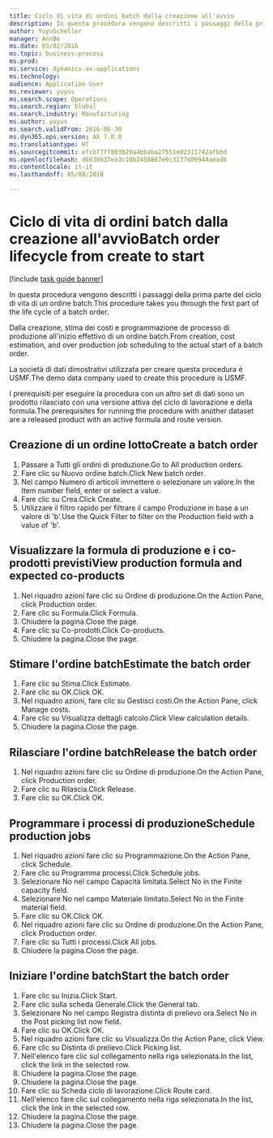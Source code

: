 ```yaml
--- 
title: Ciclo di vita di ordini batch dalla creazione all'avvio
description: In questa procedura vengono descritti i passaggi della prima parte del ciclo di vita di un ordine batch.
author: YuyuScheller
manager: AnnBe
ms.date: 03/02/2016
ms.topic: business-process
ms.prod: 
ms.service: dynamics-ax-applications
ms.technology: 
audience: Application User
ms.reviewer: yuyus
ms.search.scope: Operations
ms.search.region: Global
ms.search.industry: Manufacturing
ms.author: yuyus
ms.search.validFrom: 2016-06-30
ms.dyn365.ops.version: AX 7.0.0
ms.translationtype: HT
ms.sourcegitcommit: efcb77ff883b29a4bbaba27551e02311742afbbd
ms.openlocfilehash: d6630b37ea3c10b2458867e9c3177d09944aeadb
ms.contentlocale: it-it
ms.lasthandoff: 05/08/2018

---
```

# <a name="batch-order-lifecycle-from-create-to-start"></a><span data-ttu-id="66dc2-103">Ciclo di vita di ordini batch dalla creazione all'avvio</span><span class="sxs-lookup"><span data-stu-id="66dc2-103">Batch order lifecycle from create to start</span></span>

[!include [task guide banner](../../includes/task-guide-banner.md)]

<span data-ttu-id="66dc2-104">In questa procedura vengono descritti i passaggi della prima parte del ciclo di vita di un ordine batch.</span><span class="sxs-lookup"><span data-stu-id="66dc2-104">This procedure takes you through the first part of the life cycle of a batch order.</span></span>

<span data-ttu-id="66dc2-105">Dalla creazione, stima dei costi e programmazione de processo di produzione all'inizio effettivo di un ordine batch.</span><span class="sxs-lookup"><span data-stu-id="66dc2-105">From creation, cost estimation, and over production job scheduling to the actual start of a batch order.</span></span>



<span data-ttu-id="66dc2-106">La società di dati dimostrativi utilizzata per creare questa procedura è USMF.</span><span class="sxs-lookup"><span data-stu-id="66dc2-106">The demo data company used to create this procedure is USMF.</span></span> 



<span data-ttu-id="66dc2-107">I prerequisiti per eseguire la procedura con un altro set di dati sono un prodotto rilasciato con una versione attiva del ciclo di lavorazione e della formula.</span><span class="sxs-lookup"><span data-stu-id="66dc2-107">The prerequisites for running the procedure with another dataset are a released product with an active formula and route version.</span></span>


## <a name="create-a-batch-order"></a><span data-ttu-id="66dc2-108">Creazione di un ordine lotto</span><span class="sxs-lookup"><span data-stu-id="66dc2-108">Create a batch order</span></span>
1. <span data-ttu-id="66dc2-109">Passare a Tutti gli ordini di produzione.</span><span class="sxs-lookup"><span data-stu-id="66dc2-109">Go to All production orders.</span></span>
2. <span data-ttu-id="66dc2-110">Fare clic su Nuovo ordine batch.</span><span class="sxs-lookup"><span data-stu-id="66dc2-110">Click New batch order.</span></span>
3. <span data-ttu-id="66dc2-111">Nel campo Numero di articoli immettere o selezionare un valore.</span><span class="sxs-lookup"><span data-stu-id="66dc2-111">In the Item number field, enter or select a value.</span></span>
4. <span data-ttu-id="66dc2-112">Fare clic su Crea.</span><span class="sxs-lookup"><span data-stu-id="66dc2-112">Click Create.</span></span>
5. <span data-ttu-id="66dc2-113">Utilizzare il filtro rapido per filtrare il campo Produzione in base a un valore di 'b'.</span><span class="sxs-lookup"><span data-stu-id="66dc2-113">Use the Quick Filter to filter on the Production field with a value of 'b'.</span></span>

## <a name="view-production-formula-and-expected-co-products"></a><span data-ttu-id="66dc2-114">Visualizzare la formula di produzione e i co-prodotti previsti</span><span class="sxs-lookup"><span data-stu-id="66dc2-114">View production formula and expected co-products</span></span>
1. <span data-ttu-id="66dc2-115">Nel riquadro azioni fare clic su Ordine di produzione.</span><span class="sxs-lookup"><span data-stu-id="66dc2-115">On the Action Pane, click Production order.</span></span>
2. <span data-ttu-id="66dc2-116">Fare clic su Formula.</span><span class="sxs-lookup"><span data-stu-id="66dc2-116">Click Formula.</span></span>
3. <span data-ttu-id="66dc2-117">Chiudere la pagina.</span><span class="sxs-lookup"><span data-stu-id="66dc2-117">Close the page.</span></span>
4. <span data-ttu-id="66dc2-118">Fare clic su Co-prodotti.</span><span class="sxs-lookup"><span data-stu-id="66dc2-118">Click Co-products.</span></span>
5. <span data-ttu-id="66dc2-119">Chiudere la pagina.</span><span class="sxs-lookup"><span data-stu-id="66dc2-119">Close the page.</span></span>

## <a name="estimate-the-batch-order"></a><span data-ttu-id="66dc2-120">Stimare l'ordine batch</span><span class="sxs-lookup"><span data-stu-id="66dc2-120">Estimate the batch order</span></span>
1. <span data-ttu-id="66dc2-121">Fare clic su Stima.</span><span class="sxs-lookup"><span data-stu-id="66dc2-121">Click Estimate.</span></span>
2. <span data-ttu-id="66dc2-122">Fare clic su OK.</span><span class="sxs-lookup"><span data-stu-id="66dc2-122">Click OK.</span></span>
3. <span data-ttu-id="66dc2-123">Nel riquadro azioni, fare clic su Gestisci costi.</span><span class="sxs-lookup"><span data-stu-id="66dc2-123">On the Action Pane, click Manage costs.</span></span>
4. <span data-ttu-id="66dc2-124">Fare clic su Visualizza dettagli calcolo.</span><span class="sxs-lookup"><span data-stu-id="66dc2-124">Click View calculation details.</span></span>
5. <span data-ttu-id="66dc2-125">Chiudere la pagina.</span><span class="sxs-lookup"><span data-stu-id="66dc2-125">Close the page.</span></span>

## <a name="release-the-batch-order"></a><span data-ttu-id="66dc2-126">Rilasciare l'ordine batch</span><span class="sxs-lookup"><span data-stu-id="66dc2-126">Release the batch order</span></span>
1. <span data-ttu-id="66dc2-127">Nel riquadro azioni fare clic su Ordine di produzione.</span><span class="sxs-lookup"><span data-stu-id="66dc2-127">On the Action Pane, click Production order.</span></span>
2. <span data-ttu-id="66dc2-128">Fare clic su Rilascia.</span><span class="sxs-lookup"><span data-stu-id="66dc2-128">Click Release.</span></span>
3. <span data-ttu-id="66dc2-129">Fare clic su OK.</span><span class="sxs-lookup"><span data-stu-id="66dc2-129">Click OK.</span></span>

## <a name="schedule-production-jobs"></a><span data-ttu-id="66dc2-130">Programmare i processi di produzione</span><span class="sxs-lookup"><span data-stu-id="66dc2-130">Schedule production jobs</span></span>
1. <span data-ttu-id="66dc2-131">Nel riquadro azioni fare clic su Programmazione.</span><span class="sxs-lookup"><span data-stu-id="66dc2-131">On the Action Pane, click Schedule.</span></span>
2. <span data-ttu-id="66dc2-132">Fare clic su Programma processi.</span><span class="sxs-lookup"><span data-stu-id="66dc2-132">Click Schedule jobs.</span></span>
3. <span data-ttu-id="66dc2-133">Selezionare No nel campo Capacità limitata.</span><span class="sxs-lookup"><span data-stu-id="66dc2-133">Select No in the Finite capacity field.</span></span>
4. <span data-ttu-id="66dc2-134">Selezionare No nel campo Materiale limitato.</span><span class="sxs-lookup"><span data-stu-id="66dc2-134">Select No in the Finite material field.</span></span>
5. <span data-ttu-id="66dc2-135">Fare clic su OK.</span><span class="sxs-lookup"><span data-stu-id="66dc2-135">Click OK.</span></span>
6. <span data-ttu-id="66dc2-136">Nel riquadro azioni fare clic su Ordine di produzione.</span><span class="sxs-lookup"><span data-stu-id="66dc2-136">On the Action Pane, click Production order.</span></span>
7. <span data-ttu-id="66dc2-137">Fare clic su Tutti i processi.</span><span class="sxs-lookup"><span data-stu-id="66dc2-137">Click All jobs.</span></span>
8. <span data-ttu-id="66dc2-138">Chiudere la pagina.</span><span class="sxs-lookup"><span data-stu-id="66dc2-138">Close the page.</span></span>

## <a name="start-the-batch-order"></a><span data-ttu-id="66dc2-139">Iniziare l'ordine batch</span><span class="sxs-lookup"><span data-stu-id="66dc2-139">Start the batch order</span></span>
1. <span data-ttu-id="66dc2-140">Fare clic su Inizia.</span><span class="sxs-lookup"><span data-stu-id="66dc2-140">Click Start.</span></span>
2. <span data-ttu-id="66dc2-141">Fare clic sulla scheda Generale.</span><span class="sxs-lookup"><span data-stu-id="66dc2-141">Click the General tab.</span></span>
3. <span data-ttu-id="66dc2-142">Selezionare No nel campo Registra distinta di prelievo ora.</span><span class="sxs-lookup"><span data-stu-id="66dc2-142">Select No in the Post picking list now field.</span></span>
4. <span data-ttu-id="66dc2-143">Fare clic su OK.</span><span class="sxs-lookup"><span data-stu-id="66dc2-143">Click OK.</span></span>
5. <span data-ttu-id="66dc2-144">Nel riquadro azioni fare clic su Visualizza.</span><span class="sxs-lookup"><span data-stu-id="66dc2-144">On the Action Pane, click View.</span></span>
6. <span data-ttu-id="66dc2-145">Fare clic su Distinta di prelievo.</span><span class="sxs-lookup"><span data-stu-id="66dc2-145">Click Picking list.</span></span>
7. <span data-ttu-id="66dc2-146">Nell'elenco fare clic sul collegamento nella riga selezionata.</span><span class="sxs-lookup"><span data-stu-id="66dc2-146">In the list, click the link in the selected row.</span></span>
8. <span data-ttu-id="66dc2-147">Chiudere la pagina.</span><span class="sxs-lookup"><span data-stu-id="66dc2-147">Close the page.</span></span>
9. <span data-ttu-id="66dc2-148">Chiudere la pagina.</span><span class="sxs-lookup"><span data-stu-id="66dc2-148">Close the page.</span></span>
10. <span data-ttu-id="66dc2-149">Fare clic su Scheda ciclo di lavorazione.</span><span class="sxs-lookup"><span data-stu-id="66dc2-149">Click Route card.</span></span>
11. <span data-ttu-id="66dc2-150">Nell'elenco fare clic sul collegamento nella riga selezionata.</span><span class="sxs-lookup"><span data-stu-id="66dc2-150">In the list, click the link in the selected row.</span></span>
12. <span data-ttu-id="66dc2-151">Chiudere la pagina.</span><span class="sxs-lookup"><span data-stu-id="66dc2-151">Close the page.</span></span>
13. <span data-ttu-id="66dc2-152">Chiudere la pagina.</span><span class="sxs-lookup"><span data-stu-id="66dc2-152">Close the page.</span></span>


